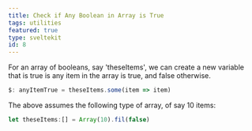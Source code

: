 ```yaml
---
title: Check if Any Boolean in Array is True
tags: utilities
featured: true
type: sveltekit
id: 8
---
```


For an array of booleans, say 'theseItems', we can create a new variable that is true is any item in the array is true, and false otherwise.

```js
$: anyItemTrue = theseItems.some(item => item)
```

The above assumes the following type of array, of say 10 items:

```js
let theseItems:[] = Array(10).fil(false)
```
